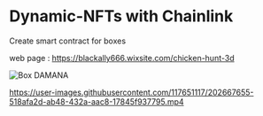 # Dynamic-NFTs with Chainlink
Create smart contract for boxes

web page : https://blackally666.wixsite.com/chicken-hunt-3d

![Box DAMANA](https://user-images.githubusercontent.com/117651117/202667641-b7c5e439-ac65-4fc0-94c7-c388ddfae8d8.png)

https://user-images.githubusercontent.com/117651117/202667655-518afa2d-ab48-432a-aac8-17845f937795.mp4
